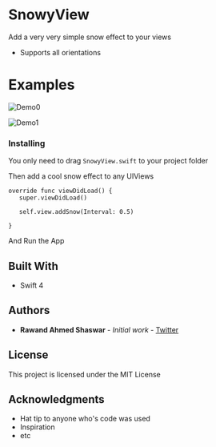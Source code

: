 # SnowyView

Add a very very simple snow effect to your views

- Supports all orientations

# Examples
![Demo0](https://media.giphy.com/media/3ohjUPQehbhsZPZxhS/giphy.gif)

![Demo1](https://media.giphy.com/media/l4EpfRD3yJB4f3HGg/giphy.gif)

### Installing

You only need to drag `SnowyView.swift` to your project folder

Then add a cool snow effect to any UIViews
```
override func viewDidLoad() {
   super.viewDidLoad()
   
   self.view.addSnow(Interval: 0.5)
   
}
```

And Run the App

## Built With

* Swift 4



## Authors

* **Rawand Ahmed Shaswar** - *Initial work* - [Twitter](https://twitter.com/RawandShaswar)

## License

This project is licensed under the MIT License 

## Acknowledgments

* Hat tip to anyone who's code was used
* Inspiration
* etc
